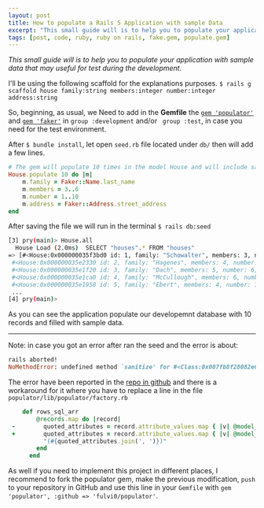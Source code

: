 ```yaml
---
layout: post
title: How to populate a Rails 5 Application with sample Data
excerpt: "This small guide will is to help you to populate your application with sample data that may useful for test during the development."
tags: [post, code, ruby, ruby on rails, fake.gem, populate.gem]
---
```


*This small guide will is to help you to populate your application with sample data that may useful for test during the development.*

I'll be using the following scaffold for the explanations purposes. 
`$ rails g scaffold house family:string members:integer number:integer address:string`

So, beginning, as usual, we Need to add in the **Gemfile** the [`gem 'populator'`](https://github.com/ryanb/populator) and [`gem 'faker'`](https://github.com/stympy/faker) in `group :development` and/or ` group :test`, in case you need for the test environment.

After `$ bundle install`, let open `seed.rb` file located under `db/` then will add a few lines.

```ruby
# The gem will populate 10 times in the model House and will include sample data provided by faker gem.
House.populate 10 do |m|
    m.family = Faker::Name.last_name
    m.members = 3..6
    m.number = 1..10
    m.address = Faker::Address.street_address
end
```

After saving the file we will run in the terminal `$ rails db:seed`

```bash
[3] pry(main)> House.all
  House Load (2.0ms)  SELECT "houses".* FROM "houses"
=> [#<House:0x000000035f3bd0 id: 1, family: "Schowalter", members: 3, number: 7, address: "3279 Joey Spring", created_at: Mon, 02 Oct 2017 17:01:24 UTC +00:00, updated_at: Mon, 02 Oct 2017 17:01:24 UTC +00:00>,
 #<House:0x000000035e2330 id: 2, family: "Hagenes", members: 4, number: 4, address: "145 Sipes Islands", created_at: Mon, 02 Oct 2017 17:01:24 UTC +00:00, updated_at: Mon, 02 Oct 2017 17:01:24 UTC +00:00>,
 #<House:0x000000035e1f20 id: 3, family: "Dach", members: 5, number: 6, address: "32723 Alize Groves", created_at: Mon, 02 Oct 2017 17:01:24 UTC +00:00, updated_at: Mon, 02 Oct 2017 17:01:24 UTC +00:00>,
 #<House:0x000000035e1ca0 id: 4, family: "McCullough", members: 6, number: 10, address: "787 Marvin Dale", created_at: Mon, 02 Oct 2017 17:01:24 UTC +00:00, updated_at: Mon, 02 Oct 2017 17:01:24 UTC +00:00>,
 #<House:0x000000035e1958 id: 5, family: "Ebert", members: 4, number: 10, address: "8976 Cartwright Spur", created_at: Mon, 02 Oct 2017 17:01:24 UTC +00:00, updated_at: Mon, 02 Oct 2017 17:01:24 UTC +00:00>,
 ...
[4] pry(main)> 
```
As you can see the application populate our developemnt database with 10 records and filled with sample data.

----
Note: in case you got an error after ran the seed and the error is about:

```ruby
rails aborted!
NoMethodError: undefined method `sanitize' for #<Class:0x007fb8f28082e0>
```
The error have been reported in the [repo in github](https://github.com/ryanb/populator/issues/30#issuecomment-328362117) and there is a workaround for it where you have to replace a line in the file `populator/lib/populator/factory.rb`

```ruby
    def rows_sql_arr
        @records.map do |record|
 -        quoted_attributes = record.attribute_values.map { |v| @model_class.sanitize(v) } # replace this line
 +        quoted_attributes = record.attribute_values.map { |v| @model_class.connection.quote(v) } # with this one
          "(#{quoted_attributes.join(', ')})"
        end
      end
```

As well if you need to implement this project in different places, I recommend to fork the populator gem, make the previous modification, `push` to your repository in GitHub and use this line in your `Gemfile` with `gem 'populator', :github => 'fulvi0/populator'`.
